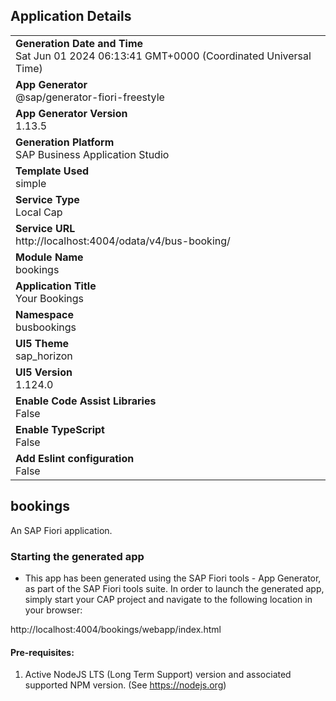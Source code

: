 ## Application Details
|               |
| ------------- |
|**Generation Date and Time**<br>Sat Jun 01 2024 06:13:41 GMT+0000 (Coordinated Universal Time)|
|**App Generator**<br>@sap/generator-fiori-freestyle|
|**App Generator Version**<br>1.13.5|
|**Generation Platform**<br>SAP Business Application Studio|
|**Template Used**<br>simple|
|**Service Type**<br>Local Cap|
|**Service URL**<br>http://localhost:4004/odata/v4/bus-booking/
|**Module Name**<br>bookings|
|**Application Title**<br>Your Bookings|
|**Namespace**<br>busbookings|
|**UI5 Theme**<br>sap_horizon|
|**UI5 Version**<br>1.124.0|
|**Enable Code Assist Libraries**<br>False|
|**Enable TypeScript**<br>False|
|**Add Eslint configuration**<br>False|

## bookings

An SAP Fiori application.

### Starting the generated app

-   This app has been generated using the SAP Fiori tools - App Generator, as part of the SAP Fiori tools suite.  In order to launch the generated app, simply start your CAP project and navigate to the following location in your browser:

http://localhost:4004/bookings/webapp/index.html

#### Pre-requisites:

1. Active NodeJS LTS (Long Term Support) version and associated supported NPM version.  (See https://nodejs.org)


